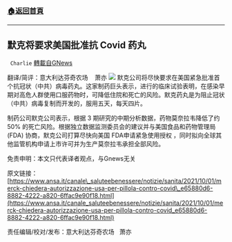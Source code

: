 ###  [:house:返回首頁](https://github.com/ourhimalayas/txt)
---


## 默克将要求美国批准抗 Covid 药丸
` Charlie` [轉載自GNews](https://gnews.org/zh-hans/1568507/)

翻译/简评：意大利达芬奇农场    萧亦
![](https://assets.gnews.org/wp-content/uploads/2021/10/10021.jpg)
默克公司将尽快要求在美国紧急批准首个抗冠状（中共）病毒药丸。这家制药巨头表示，进行的临床试验表明，在感染早期对高危人群使用口服药物时，可降低住院和死亡的风险。默克药丸是为阻止冠状（中共）病毒复制而开发的，服用五天，每天四片。

制药公司默克公司表示，根据 3 期研究的中期分析数据，药物莫奈拉韦降低了约 50% 的死亡风险。根据独立数据监测委员会的建议并与美国食品和药物管理局 (FDA) 协商，默克公司打算尽快向美国 FDA申请紧急使用授权 ，同时拟向全球其他监管机构申请上市许可并为生产莫奈拉韦承担全部风险。

免责申明：本文只代表译者观点，与Gnews无关

原文链接：[https://www.ansa.it/canale\_saluteebenessere/notizie/sanita/2021/10/01/merck-chiedera-autorizzazione-usa-per-pillola-contro-covid\_e65880d6-8882-4222-a820-6ffac9e90f18.html](https://www.ansa.it/canale_saluteebenessere/notizie/sanita/2021/10/01/merck-chiedera-autorizzazione-usa-per-pillola-contro-covid_e65880d6-8882-4222-a820-6ffac9e90f18.html)

责任编辑/校对/发布：意大利达芬奇农场   萧亦
